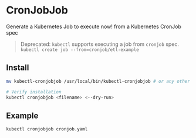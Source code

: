 # CronJobJob

Generate a Kubernetes Job to execute now! from a Kubernetes CronJob spec

> Deprecated: `kubectl` supports executing a job from `cronjob` spec.  
> `kubectl create job --from=cronjob/etl-example`

## Install

```sh
mv kubectl-cronjobjob /usr/local/bin/kubectl-cronjobjob # or any other place in $PATH

# Verify installation
kubectl cronjobjob <filename> <--dry-run>
```

## Example

```sh
kubectl cronjobjob cronjob.yaml
```


